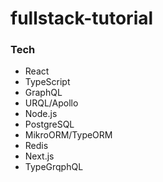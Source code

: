 # fullstack-tutorial

### Tech
* React
* TypeScript
* GraphQL
* URQL/Apollo
* Node.js
* PostgreSQL
* MikroORM/TypeORM
* Redis
* Next.js
* TypeGrqphQL
